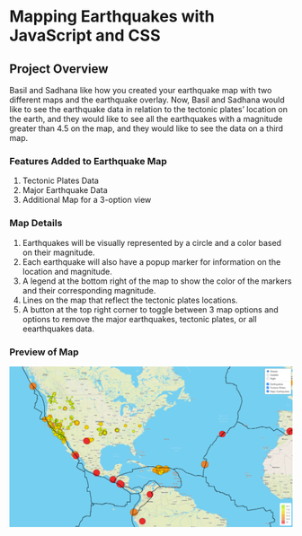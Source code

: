 # Mapping Earthquakes with JavaScript and CSS

## Project Overview
Basil and Sadhana like how you created your earthquake map with two different maps and the earthquake overlay. Now, Basil and Sadhana would like to see the earthquake data in relation to the tectonic plates’ location on the earth, and they would like to see all the earthquakes with a magnitude greater than 4.5 on the map, and they would like to see the data on a third map.

### Features Added to Earthquake Map
1. Tectonic Plates Data
2. Major Earthquake Data
3. Additional Map for a 3-option view

### Map Details
1. Earthquakes will be visually represented by a circle and a color based on their magnitude.
2. Each earthquake will also have a popup marker for information on the location and magnitude.
3. A legend at the bottom right of the map to show the color of the markers and their corresponding magnitude.
4. Lines on the map that reflect the tectonic plates locations.
5. A button at the top right corner to toggle between 3 map options and options to remove the major earthquakes, tectonic plates, or all eearthquakes data.

### Preview of Map
![MapImage](Earthquake_Challenge/EQChallengeImage.png)
